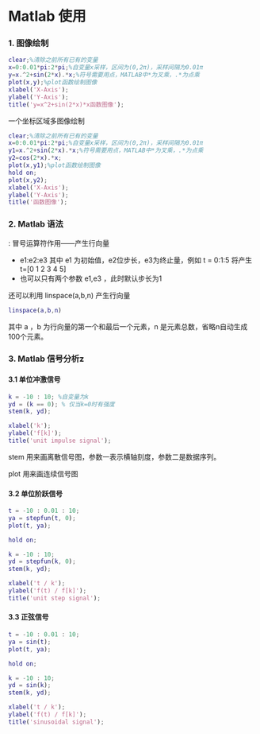 # Matlab 使用

### 1. 图像绘制

~~~matlab
clear;%清除之前所有已有的变量
x=0:0.01*pi:2*pi;%自变量x采样，区间为(0,2π)，采样间隔为0.01π
y=x.^2+sin(2*x).*x;%符号需要用点，MATLAB中*为叉乘，.*为点乘
plot(x,y);%plot函数绘制图像
xlabel('X-Axis');
ylabel('Y-Axis');
title('y=x^2+sin(2*x)*x函数图像');
~~~

一个坐标区域多图像绘制

~~~matlab
clear;%清除之前所有已有的变量
x=0:0.01*pi:2*pi;%自变量x采样，区间为(0,2π)，采样间隔为0.01π
y1=x.^2+sin(2*x).*x;%符号需要用点，MATLAB中*为叉乘，.*为点乘
y2=cos(2*x).*x;
plot(x,y1);%plot函数绘制图像
hold on;
plot(x,y2);
xlabel('X-Axis');
ylabel('Y-Axis');
title('函数图像');
~~~

### 2. Matlab 语法

: 冒号运算符作用——产生行向量

* e1:e2:e3 其中 e1 为初始值，e2位步长，e3为终止量，例如 t = 0:1:5 将产生 t=[0 1 2 3 4 5]
* 也可以只有两个参数 e1,e3 ，此时默认步长为1

还可以利用 linspace(a,b,n) 产生行向量

~~~matlab
linspace(a,b,n)
~~~

其中 a ，b 为行向量的第一个和最后一个元素，n 是元素总数，省略n自动生成100个元素。

### 3. Matlab 信号分析z

#### 3.1 单位冲激信号

~~~matlab
k = -10 : 10; %自变量为k
yd = (k == 0); % 仅当k=0时有强度
stem(k, yd);

xlabel('k');
ylabel('f[k]');
title('unit impulse signal');
~~~

stem 用来画离散信号图，参数一表示横轴刻度，参数二是数据序列。

plot 用来画连续信号图

#### 3.2 单位阶跃信号

~~~matlab
t = -10 : 0.01 : 10;
ya = stepfun(t, 0);
plot(t, ya);

hold on;

k = -10 : 10;
yd = stepfun(k, 0);
stem(k, yd);

xlabel('t / k');
ylabel('f(t) / f[k]');
title('unit step signal');
~~~



#### 3.3 正弦信号

~~~matlab
t = -10 : 0.01 : 10;
ya = sin(t);
plot(t, ya);

hold on;

k = -10 : 10;
yd = sin(k);
stem(k, yd);

xlabel('t / k');
ylabel('f(t) / f[k]');
title('sinusoidal signal');
~~~